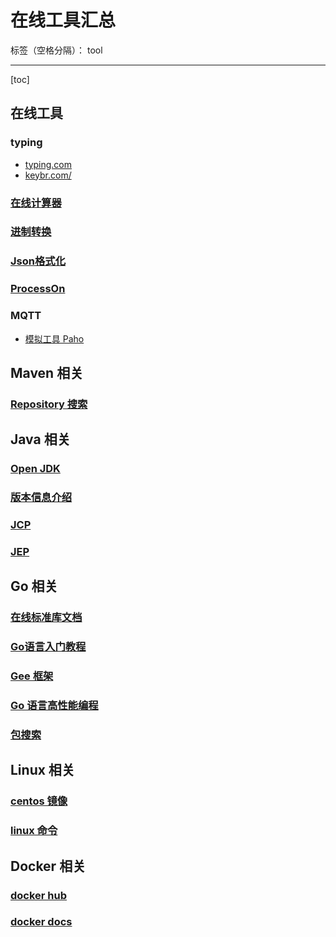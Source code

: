 ﻿# 在线工具汇总

标签（空格分隔）： tool

---

[toc]

## 在线工具

### typing

- [typing.com](https://www.typing.com/)
- [keybr.com/](https://www.keybr.com/)

### [在线计算器](https://www.123cha.com/jsq/)

### [进制转换](https://tool.lu/hexconvert/)

### [Json格式化](https://www.sojson.com/)

### [ProcessOn](https://www.processon.com/)

### MQTT

- [模拟工具 Paho](https://repo.eclipse.org/content/repositories/paho-releases/org/eclipse/paho/)

## Maven 相关

### [Repository 搜索](https://mvnrepository.com/)

## Java 相关

### [Open JDK](https://openjdk.java.net/)

### [版本信息介绍](https://www.jianshu.com/p/31433bcaa1a5?utm_campaign=maleskine&utm_content=note&utm_medium=seo_notes&utm_source=recommendation)

### [JCP](https://www.jcp.org/en/home/index)

### [JEP](http://openjdk.java.net/jeps/0)

## Go 相关

### [在线标准库文档](https://studygolang.com/pkgdoc)

### [Go语言入门教程](http://c.biancheng.net/golang/)

### [Gee 框架](https://geektutu.com/post/gee.html)

### [Go 语言高性能编程](https://geektutu.com/post/high-performance-go.html)

### [包搜索](https://golang.com.cn/)

## Linux 相关

### [centos 镜像](https://www.centos.org/download/)

### [linux 命令](https://www.linuxcool.com/)

## Docker 相关

### [docker hub](https://hub.docker.com/)

### [docker docs](https://docs.docker.com/)
